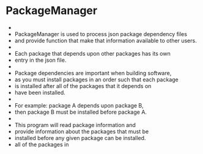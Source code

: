 # PackageManager
 * 
 * PackageManager is used to process json package dependency files
 * and provide function that make that information available to other users.
 * 
 * Each package that depends upon other packages has its own
 * entry in the json file.  
 * 
 * Package dependencies are important when building software, 
 * as you must install packages in an order such that each package 
 * is installed after all of the packages that it depends on 
 * have been installed.
 * 
 * For example: package A depends upon package B,
 * then package B must be installed before package A.
 * 
 * This program will read package information and 
 * provide information about the packages that must be 
 * installed before any given package can be installed.
 * all of the packages in
